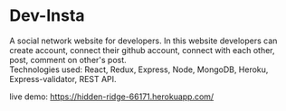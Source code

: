 # Dev-Insta
A social network website for developers. In this website developers can create account, connect their github account, connect with each other, post, comment on other's post. &nbsp; <br>
Technologies used: React, Redux, Express, Node, MongoDB, Heroku, Express-validator, REST API.


live demo: https://hidden-ridge-66171.herokuapp.com/
 
